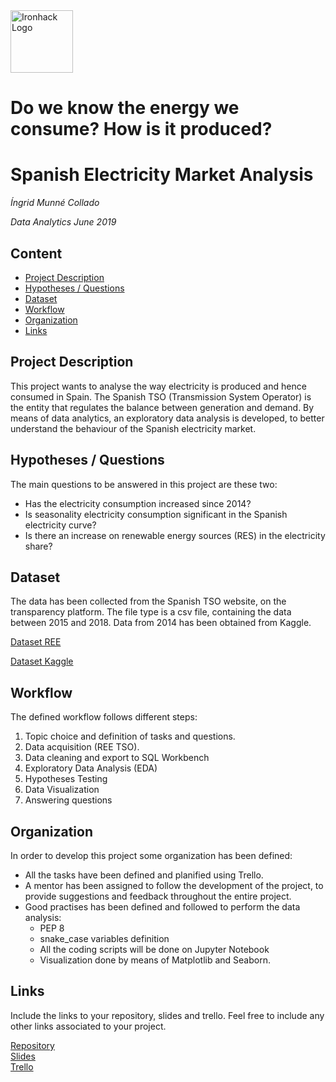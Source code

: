 <img src="https://bit.ly/2VnXWr2" alt="Ironhack Logo" width="100"/>

# Do we know the energy we consume? How is it produced? 

# Spanish Electricity Market Analysis 
*Íngrid Munné Collado*

*Data Analytics June 2019*

## Content
- [Project Description](#project-description)
- [Hypotheses / Questions](#hypotheses-/-questions)
- [Dataset](#dataset)
- [Workflow](#workflow)
- [Organization](#organization)
- [Links](#links)

<a name="project-description"></a>

## Project Description
This project wants to analyse the way electricity is produced and hence consumed in Spain. The Spanish TSO (Transmission System Operator) is the entity that regulates the balance between generation and demand. By means of data analytics, an exploratory data analysis is developed, to better understand the behaviour of the Spanish electricity market. 

<a name="hypotheses-/-questions"></a>

## Hypotheses / Questions

The main questions to be answered in this project are these two:  
- Has the electricity consumption increased since 2014? 
- Is seasonality electricity consumption significant in the Spanish electricity curve? 
- Is there an increase on renewable energy sources (RES) in the electricity share? 

<a name="dataset"></a>

## Dataset
The data has been collected from the Spanish TSO website, on the transparency platform. The file type is a csv file, containing the data between 2015 and 2018. Data from 2014 has been obtained from Kaggle.

[Dataset REE](https://www.esios.ree.es/en/analysis/1293?vis=2&start_date=25-07-2019T00%3A00&end_date=25-07-2019T23%3A50&compare_start_date=24-07-2019T00%3A00&groupby=minutes10&compare_indicators=545,544) 

[Dataset Kaggle](https://www.kaggle.com/manualrg/spanish-electricity-market-demand-gen-price) 


<a name="workflow"></a>

## Workflow
The defined workflow follows different steps:
1. Topic choice and definition of tasks and questions. 
2. Data acquisition (REE TSO).
3. Data cleaning and export to SQL Workbench
4. Exploratory Data Analysis (EDA)
5. Hypotheses Testing
6. Data Visualization
7. Answering questions 

<a name="organization"></a>

## Organization
In order to develop this project some organization has been defined:
- All the tasks have been defined and planified using Trello. 
- A mentor has been assigned to follow the development of the project, to provide suggestions and feedback throughout the entire project.
- Good practises has been defined and followed to perform the data analysis:
    - PEP 8 
    - snake_case variables definition
    - All the coding scripts will be done on Jupyter Notebook
    - Visualization done by means of Matplotlib and Seaborn. 
    

<a name="links"></a>

## Links
Include the links to your repository, slides and trello. Feel free to include any other links associated to your project. 

[Repository](https://github.com/wobniarin/Project-Week-5-Your-Own-Project)  
[Slides](https://slides.com/ingridmunnecollado/project-4-electricity-market-analysis)  
[Trello](https://trello.com/b/eMtJ3FEv/project-4-electricity-market-data)  